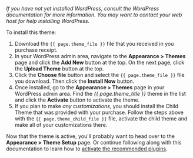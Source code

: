 *If you have not yet installed WordPress, consult the WordPress documentation for more information. You may want to contact your web host for help installing WordPress.*

To install this theme:

1. Download the `{{ page.theme_file }}` file that you received in you purchase receipt.
2. In your WordPress admin area, navigate to the **Appearance > Themes** page and click the **Add New** button at the top. On the next page, click the **Upload Theme** button at the top.
3. Click the **Choose file** button and select the `{{ page.theme_file }}` file you download. Then click the **Install Now** button.
4. Once installed, go to the **Appearance > Themes** page in your WordPress admin area. Find the *{{ page.theme_title }}* theme in the list and click the **Activate** button to activate the theme.
5. If you plan to make *any customizations*, you should install the Child Theme that was provided with your purchase. Follow the steps above with the `{{ page.theme_child_file }}` file, activate the child theme and make all of your customizations there.

Now that the theme is active, you'll probably want to head over to the **Appearance > Theme Setup** page. Or continue following along with this documentation to learn how to [activate the recommended plugins](activate-plugins).
